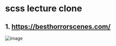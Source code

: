 # scss lecture clone

## 1. https://besthorrorscenes.com/

![image](https://user-images.githubusercontent.com/70872563/151359624-ce302d36-23d0-4ebe-bcaf-bdee94ba8e76.png)

#
